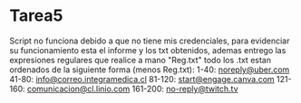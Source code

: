 # Tarea5
Script no funciona debido a que no tiene mis credenciales, para evidenciar su funcionamiento esta el informe y los txt obtenidos, ademas entrego las expresiones regulares que realice a mano "Reg.txt"
todo los .txt estan ordenados de la siguiente forma (menos Reg.txt):
1-40: noreply@uber.com
41-80: info@correo.integramedica.cl
81-120: start@engage.canva.com
121-160: comunicacion@cl.linio.com
161-200: no-reply@twitch.tv
